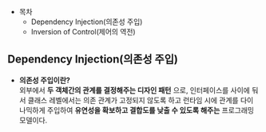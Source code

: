 - 목차
	- Dependency Injection(의존성 주입)
	- Inversion of Control(제어의 역전)

## Dependency Injection(의존성 주입)
- __의존성 주입이란?__  
외부에서 __두 객체간의 관계를 결정해주는 디자인 패턴__ 으로, 인터페이스를 사이에 둬서 클래스 레벨에서는 의존 관계가 고정되지 않도록 하고 런타임 시에 관계를 다이나믹하게 주입하여 __유연성을 확보하고 결합도를 낮출 수 있도록 해주는__ 프로그래밍 모델이다.

